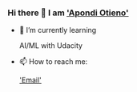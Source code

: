 ### Hi there 👋 I am ['Apondi Otieno'](https://www.linkedin.com/mwlite/in/apondi-otieno/)




- 🌱 I’m currently learning 

    AI/ML with Udacity
  
    
- 📫 How to reach me: 

   ['Email'](apondioti@gmail.com)


